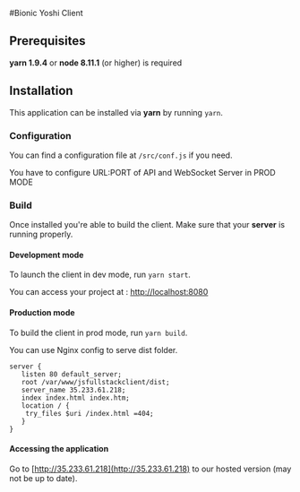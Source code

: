 #Bionic Yoshi Client

## Prerequisites
**yarn 1.9.4** or **node 8.11.1** (or higher) is required

## Installation
This application can be installed via **yarn** by running `yarn`.

### Configuration
You can find a configuration file at `/src/conf.js` if you need. 

You have to configure URL:PORT of API and WebSocket Server in PROD MODE


### Build
Once installed you're able to build the client. Make sure that your **server** is running properly.

#### Development mode
To launch the client in dev mode, run `yarn start`. 

You can access your project at : [http://localhost:8080](http://localhost:8080)

#### Production mode
To build the client in prod mode, run `yarn build`.

You can use Nginx config to serve dist folder.

````
server {
   listen 80 default_server;
   root /var/www/jsfullstackclient/dist;
   server_name 35.233.61.218;
   index index.html index.htm;
   location / {
    try_files $uri /index.html =404;
   }
}
````

#### Accessing the application
Go to [http://35.233.61.218](http://35.233.61.218) to our hosted version (may not be up to date).